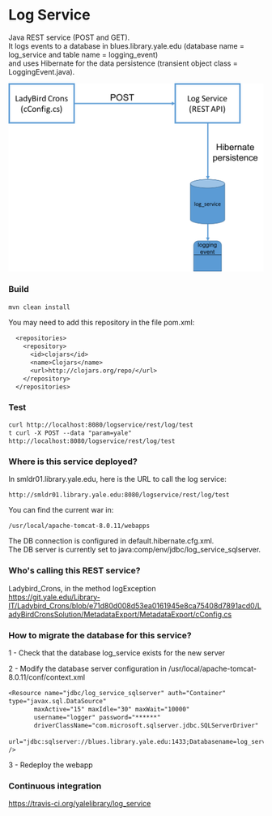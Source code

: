# Log Service

Java REST service (POST and GET).  
It logs events to a database in blues.library.yale.edu 
(database name = log_service and table name = logging_event)  
and uses Hibernate for the data persistence (transient object class = LoggingEvent.java).  

![alt text](log_service.png?raw=true)

### Build
```
mvn clean install
```
You may need to add this repository in the file pom.xml:
```
  <repositories>
    <repository>
      <id>clojars</id>
      <name>Clojars</name>
      <url>http://clojars.org/repo/</url>
    </repository>
  </repositories>
```
### Test
```
curl http://localhost:8080/logservice/rest/log/test
t curl -X POST --data "param=yale" http://localhost:8080/logservice/rest/log/test
```

### Where is this service deployed?
In smldr01.library.yale.edu, here is the URL to call the log service: 
```
http://smldr01.library.yale.edu:8080/logservice/rest/log/test
```
You can find the current war in:
```
/usr/local/apache-tomcat-8.0.11/webapps
```
The DB connection is configured in default.hibernate.cfg.xml.   
The DB server is currently set to java:comp/env/jdbc/log_service_sqlserver.

### Who's calling this REST service?
Ladybird_Crons, in the method logException   
https://git.yale.edu/Library-IT/Ladybird_Crons/blob/e71d80d008d53ea0161945e8ca75408d7891acd0/LadyBirdCronsSolution/MetadataExport/MetadataExport/cConfig.cs


### How to migrate the database for this service?
1 - Check that the database log_service exists for the new server   
  
2 - Modify the database server configuration in /usr/local/apache-tomcat-8.0.11/conf/context.xml   
```
<Resource name="jdbc/log_service_sqlserver" auth="Container" type="javax.sql.DataSource"
       maxActive="15" maxIdle="30" maxWait="10000"
       username="logger" password="******"
       driverClassName="com.microsoft.sqlserver.jdbc.SQLServerDriver"
       url="jdbc:sqlserver://blues.library.yale.edu:1433;Databasename=log_service"
/>
```
3 - Redeploy the webapp  

### Continuous integration 
https://travis-ci.org/yalelibrary/log_service

